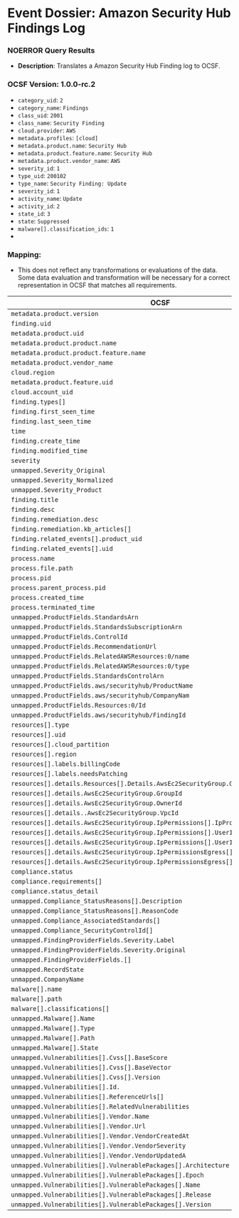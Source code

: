 # Event Dossier: Amazon Security Hub Findings Log
### NOERROR Query Results
- **Description**: Translates a Amazon Security Hub Finding log to OCSF. 

 ### OCSF Version: 1.0.0-rc.2
 - `category_uid`: `2`
 - `category_name`: `Findings`
 - `class_uid`: `2001`
 - `class_name`: `Security Finding`
 - `cloud.provider`: `AWS`
 - `metadata.profiles`: `[cloud]`
 - `metadata.product.name`: `Security Hub`
 - `metadata.product.feature.name`: `Security Hub`
 - `metadata.product.vendor_name`: `AWS`
 - `severity_id`: `1`
 - `type_uid`: `200102`
 - `type_name`: `Security Finding: Update`
 - `severity_id`: `1`
 - `activity_name`: `Update`
 - `activity_id`: `2`
 - `state_id`: `3`
 - `state`: `Suppressed`
 - `malware[].classification_ids`: `1`
 - 
 ### Mapping:
 - This does not reflect any transformations or evaluations of the data. Some data evaluation and transformation will be necessary for a correct representation in OCSF that matches all requirements.

| OCSF                       | Raw             |
| -------------------------- | ----------------|
|`metadata.product.version` | `Schemaversion`       |
|`finding.uid`|`Id`|
|`metadata.product.uid`|`ProductArn`|
|`metadata.product.product.name`|`ProductName`|
|`metadata.product.product.feature.name`|`ProductName`|
|`metadata.product.vendor_name`|`CompanyName`|
|`cloud.region`|`Region`|
|`metadata.product.feature.uid`|`GeneratorId`|
|`cloud.account_uid`|`AwsAccountId`|
|`finding.types[]`|`Types[]`|
|`finding.first_seen_time`|`FirstObservedAt`|
|`finding.last_seen_time`|`LastObservedAt`|
|`time`|`LastObservedAt`|
|`finding.create_time`|`CreatedAt`|
|`finding.modified_time`|`UpdatedAt`|
|`severity`|`Severity.Label`|
|`unmapped.Severity_Original`|`Severity.Original`|
|`unmapped.Severity_Normalized`|`Severity.Normalized`|
|`unmapped.Severity_Product`|`Severity.Product`|
|`finding.title`|`Title`|
|`finding.desc`|`Description`|
|`finding.remediation.desc`|`Remediation.Recommendation.Text`|
|`finding.remediation.kb_articles[]`|`Remediation.Recommendation.Url`|
|`finding.related_events[].product_uid`|`RelatedFindings[].ProductArn`|
|`finding.related_events[].uid`|`RelatedFindings[].Id`|
|`process.name`|`Process.name`|
|`process.file.path`|`Process.Path`|
|`process.pid`|`Process.Pid`|
|`process.parent_process.pid`|`Process.ParentPid`|
|`process.created_time`|`Process.LaunchedAt`|
|`process.terminated_time`|`Process.TerminatedAt`|
|`unmapped.ProductFields.StandardsArn`|`ProductFields.StandardsArn`|
|`unmapped.ProductFields.StandardsSubscriptionArn`|`ProductFields.StandardsSubscriptionArn`|
|`unmapped.ProductFields.ControlId`|`ProductFields.ControlId`|
|`unmapped.ProductFields.RecommendationUrl`|`ProductFields.RecommendationUrl`|
|`unmapped.ProductFields.RelatedAWSResources:0/name`|`ProductFields.RelatedAWSResources:0/name`|
|`unmapped.ProductFields.RelatedAWSResources:0/type`|`ProductFields.RelatedAWSResources:0/type`|
|`unmapped.ProductFields.StandardsControlArn`|`ProductFields.StandardsControlArn`|
|`unmapped.ProductFields.aws/securityhub/ProductName`|`ProductFields.aws/securityhub/ProductName`|
|`unmapped.ProductFields.aws/securityhub/CompanyNam`|`ProductFields.aws/securityhub/CompanyName`|
|`unmapped.ProductFields.Resources:0/Id`|`ProductFields.Resources:0/Id`|
|`unmapped.ProductFields.aws/securityhub/FindingId`|`ProductFields.aws/securityhub/FindingId`|
|`resources[].type`|`Resources[].Type`|
|`resources[].uid`|`Resources[].Id`|
|`resources[].cloud_partition`|`Resources[].Partition`|
|`resources[].region`|`Resources[].Region`|
|`resources[].labels.billingCode`|`Resources[].Tags.billingCode`|
|`resources[].labels.needsPatching`|`Resources[].Tags.needsPatching`|
|`resources[].details.Resources[].Details.AwsEc2SecurityGroup.GroupName`|`Resources[].Details.AwsEc2SecurityGroup.GroupName`|
|`resources[].details.AwsEc2SecurityGroup.GroupId`|`Resources[].Details.AwsEc2SecurityGroup.GroupId`|
|`resources[].details.AwsEc2SecurityGroup.OwnerId`|`Resources[].Details.AwsEc2SecurityGroup.OwnerId`|
|`resources[].details..AwsEc2SecurityGroup.VpcId`|`Resources[].Details.AwsEc2SecurityGroup.VpcId`|
|`resources[].details.AwsEc2SecurityGroup.IpPermissions[].IpProtocol`|`Resources[].Details.AwsEc2SecurityGroup.IpPermissions[].IpProtocol`|
|`resources[].details.AwsEc2SecurityGroup.IpPermissions[].UserIdGroupPairs[].GroupId`|`Resources[].Details.AwsEc2SecurityGroup.IpPermissions[].UserIdGroupPairs[].GroupId`|
|`resources[].details.AwsEc2SecurityGroup.IpPermissions[].UserIdGroupPairs[].UserId`|`Resources[].Details.AwsEc2SecurityGroup.IpPermissions[].UserIdGroupPairs[].UserId`|
|`resources[].details.AwsEc2SecurityGroup.IpPermissionsEgress[].IpProtocol`|`Resources[].Details.AwsEc2SecurityGroup.IpPermissionsEgress[].IpProtocol`|
|`resources[].details.AwsEc2SecurityGroup.IpPermissionsEgress[].IpRanges[].CidrIp`|`Resources[].Details.AwsEc2SecurityGroup.IpPermissionsEgress[].IpRanges[].CidrIp`|
|`compliance.status`|`Compliance.Status`|
|`compliance.requirements[]`|`Compliance.RelatedRequirements[]`|
|`compliance.status_detail`|`Compliance.StatusReasons[].Description`|
|`unmapped.Compliance_StatusReasons[].Description`|`Compliance.StatusReasons[].Description`|
|`unmapped.Compliance_StatusReasons[].ReasonCode`|`Compliance.StatusReasons[].ReasonCode`|
|`unmapped.Compliance_AssociatedStandards[]`|`Compliance.AssociatedStandards[]`|
|`unmapped.Compliance_SecurityControlId[]`|`Compliance.SecurityControlId[]`|
|`unmapped.FindingProviderFields.Severity.Label`|`FindingProviderFields.Severity.Label`|
|`unmapped.FindingProviderFields.Severity.Original`|`FindingProviderFields.Severity.Original`|
|`unmapped.FindingProviderFields.[]`|`FindingProviderFields.[]`|
|`unmapped.RecordState`|`RecordState`|
|`unmapped.CompanyName`|`CompanyName`|
|`malware[].name`|`Malware[].Name`|
|`malware[].path`|`Malware[].Path`|
|`malware[].classifications[]`|`Malware[].Type`|
|`unmapped.Malware[].Name`|`Malware[].Name`|
|`unmapped.Malware[].Type`|`Malware[].Type`|
|`unmapped.Malware[].Path`|`Malware[].Path`|
|`unmapped.Malware[].State`|`Malware[].State`|
|`unmapped.Vulnerabilities[].Cvss[].BaseScore`|`Vulnerabilities[].Cvss[].BaseScore`|
|`unmapped.Vulnerabilities[].Cvss[].BaseVector`|`Vulnerabilities[].Cvss[].BaseVector`|
|`unmapped.Vulnerabilities[].Cvss[].Version`|`Vulnerabilities[].Cvss[].Version`|
|`unmapped.Vulnerabilities[].Id.`|`Vulnerabilities[].Id`|
|`unmapped.Vulnerabilities[].ReferenceUrls[]`|`Vulnerabilities[].ReferenceUrls[]`|
|`unmapped.Vulnerabilities[].RelatedVulnerabilities`|`Vulnerabilities[].RelatedVulnerabilities`|
|`unmapped.Vulnerabilities[].Vendor.Name`|`Vulnerabilities[].Vendor.Name`|
|`unmapped.Vulnerabilities[].Vendor.Url`|`Vulnerabilities[].Vendor.Url`|
|`unmapped.Vulnerabilities[].Vendor.VendorCreatedAt`|`Vulnerabilities[].Vendor.VendorCreatedAt`|
|`unmapped.Vulnerabilities[].Vendor.VendorSeverity`|`Vulnerabilities[].Vendor.VendorSeverity`|
|`unmapped.Vulnerabilities[].Vendor.VendorUpdatedA`|`Vulnerabilities[].Vendor.VendorUpdatedAt`|
|`unmapped.Vulnerabilities[].VulnerablePackages[].Architecture`|`Vulnerabilities[].VulnerablePackages[].Architecture`|
|`unmapped.Vulnerabilities[].VulnerablePackages[].Epoch`|`Vulnerabilities[].VulnerablePackages[].Epoch`|
|`unmapped.Vulnerabilities[].VulnerablePackages[].Name`|`Vulnerabilities[].VulnerablePackages[].Name`|
|`unmapped.Vulnerabilities[].VulnerablePackages[].Release`|`Vulnerabilities[].VulnerablePackages[].Release`|
|`unmapped.Vulnerabilities[].VulnerablePackages[].Version`|`Vulnerabilities[].VulnerablePackages[].Version`|
